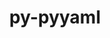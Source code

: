 ---
title: "py-pyyaml"
layout: cache
categories: [package, develop-2024-11-10]
meta: {"versions": ["5.4.1", "6.0.2"], "compilers": ["apple-clang@=15.0.0", "cce@=15.0.1", "gcc@=10.2.1", "gcc@=11.1.0", "gcc@=11.4.0", "gcc@=13.2.0", "gcc@=7.3.1", "gcc@=7.5.0", "gcc@=9.4.0", "oneapi@=2024.2.1"], "oss": ["amzn2", "centos7", "rhel8", "ubuntu18.04", "ubuntu20.04", "ubuntu22.04", "ubuntu24.04", "ventura"], "platforms": ["darwin", "linux"], "targets": ["aarch64", "neoverse_n1", "neoverse_v1", "neoverse_v2", "ppc64le", "x86_64_v3", "zen4"], "stacks": ["aws-isc", "aws-isc-aarch64", "data-vis-sdk", "developer-tools-darwin", "developer-tools-manylinux2014", "e4s", "e4s-cray-rhel", "e4s-neoverse-v2", "e4s-neoverse_v1", "e4s-oneapi", "e4s-power", "ml-darwin-aarch64-mps", "ml-linux-aarch64-cpu", "ml-linux-aarch64-cuda", "ml-linux-x86_64-cpu", "ml-linux-x86_64-cuda", "ml-linux-x86_64-rocm", "radiuss", "root"], "num_specs": 29, "num_specs_by_stack": {"ml-darwin-aarch64-mps": 2, "root": 29, "developer-tools-darwin": 1, "aws-isc-aarch64": 2, "aws-isc": 1, "developer-tools-manylinux2014": 1, "e4s-cray-rhel": 2, "radiuss": 3, "e4s-power": 1, "data-vis-sdk": 2, "e4s-neoverse_v1": 2, "e4s-neoverse-v2": 1, "e4s": 5, "e4s-oneapi": 2, "ml-linux-aarch64-cuda": 2, "ml-linux-aarch64-cpu": 2, "ml-linux-x86_64-rocm": 3, "ml-linux-x86_64-cpu": 2, "ml-linux-x86_64-cuda": 2}}
spec_details: [{"hash": "pmsok5mkemhuq5ow26qoxtbuuvrk5phg", "compiler": "apple-clang@=15.0.0", "versions": ["6.0.2"], "os": "ventura", "platform": "darwin", "target": "aarch64", "variants": ["build_system=python_pip", "+libyaml"], "stacks": ["ml-darwin-aarch64-mps", "root", "developer-tools-darwin"], "size": "-", "tarball": "https://binaries.spack.io/develop-2024-11-10/build_cache/darwin-ventura-aarch64/apple-clang-15.0.0/py-pyyaml-6.0.2/darwin-ventura-aarch64-apple-clang-15.0.0-py-pyyaml-6.0.2-pmsok5mkemhuq5ow26qoxtbuuvrk5phg.spack"}, {"hash": "74l3xkswj5smuvwohocwxq4y6kleybcw", "compiler": "apple-clang@=15.0.0", "versions": ["6.0.2"], "os": "ventura", "platform": "darwin", "target": "aarch64", "variants": ["build_system=python_pip", "+libyaml"], "stacks": ["ml-darwin-aarch64-mps", "root"], "size": "-", "tarball": "https://binaries.spack.io/develop-2024-11-10/build_cache/darwin-ventura-aarch64/apple-clang-15.0.0/py-pyyaml-6.0.2/darwin-ventura-aarch64-apple-clang-15.0.0-py-pyyaml-6.0.2-74l3xkswj5smuvwohocwxq4y6kleybcw.spack"}, {"hash": "kq4rmx6xqgx3cozdyj7746kccutqhees", "compiler": "gcc@=7.3.1", "versions": ["6.0.2"], "os": "amzn2", "platform": "linux", "target": "aarch64", "variants": ["build_system=python_pip", "+libyaml"], "stacks": ["aws-isc-aarch64", "root"], "size": "-", "tarball": "https://binaries.spack.io/develop-2024-11-10/build_cache/linux-amzn2-aarch64/gcc-7.3.1/py-pyyaml-6.0.2/linux-amzn2-aarch64-gcc-7.3.1-py-pyyaml-6.0.2-kq4rmx6xqgx3cozdyj7746kccutqhees.spack"}, {"hash": "u2ikhukbse7hgukoryha7qyit3qaig2b", "compiler": "gcc@=7.3.1", "versions": ["6.0.2"], "os": "amzn2", "platform": "linux", "target": "neoverse_n1", "variants": ["build_system=python_pip", "+libyaml"], "stacks": ["aws-isc-aarch64", "root"], "size": "-", "tarball": "https://binaries.spack.io/develop-2024-11-10/build_cache/linux-amzn2-neoverse_n1/gcc-7.3.1/py-pyyaml-6.0.2/linux-amzn2-neoverse_n1-gcc-7.3.1-py-pyyaml-6.0.2-u2ikhukbse7hgukoryha7qyit3qaig2b.spack"}, {"hash": "pyx4xbdxm2pdmrzjsptsbid4glscw7yn", "compiler": "gcc@=7.3.1", "versions": ["6.0.2"], "os": "amzn2", "platform": "linux", "target": "x86_64_v3", "variants": ["build_system=python_pip", "+libyaml"], "stacks": ["aws-isc", "root"], "size": "-", "tarball": "https://binaries.spack.io/develop-2024-11-10/build_cache/linux-amzn2-x86_64_v3/gcc-7.3.1/py-pyyaml-6.0.2/linux-amzn2-x86_64_v3-gcc-7.3.1-py-pyyaml-6.0.2-pyx4xbdxm2pdmrzjsptsbid4glscw7yn.spack"}, {"hash": "ptikyqrhbo2d4wcbzkqgy32vqx5u74jn", "compiler": "gcc@=10.2.1", "versions": ["6.0.2"], "os": "centos7", "platform": "linux", "target": "x86_64_v3", "variants": ["build_system=python_pip", "+libyaml"], "stacks": ["developer-tools-manylinux2014", "root"], "size": "-", "tarball": "https://binaries.spack.io/develop-2024-11-10/build_cache/linux-centos7-x86_64_v3/gcc-10.2.1/py-pyyaml-6.0.2/linux-centos7-x86_64_v3-gcc-10.2.1-py-pyyaml-6.0.2-ptikyqrhbo2d4wcbzkqgy32vqx5u74jn.spack"}, {"hash": "pypomzwloyc4x2fvyrulcp65pjxd73ib", "compiler": "cce@=15.0.1", "versions": ["6.0.2"], "os": "rhel8", "platform": "linux", "target": "zen4", "variants": ["build_system=python_pip", "+libyaml"], "stacks": ["e4s-cray-rhel", "root"], "size": "-", "tarball": "https://binaries.spack.io/develop-2024-11-10/build_cache/linux-rhel8-zen4/cce-15.0.1/py-pyyaml-6.0.2/linux-rhel8-zen4-cce-15.0.1-py-pyyaml-6.0.2-pypomzwloyc4x2fvyrulcp65pjxd73ib.spack"}, {"hash": "puy3mcxhzwxfmomfz2mrn57ri56vlkp6", "compiler": "cce@=15.0.1", "versions": ["6.0.2"], "os": "rhel8", "platform": "linux", "target": "zen4", "variants": ["build_system=python_pip", "+libyaml"], "stacks": ["e4s-cray-rhel", "root"], "size": "-", "tarball": "https://binaries.spack.io/develop-2024-11-10/build_cache/linux-rhel8-zen4/cce-15.0.1/py-pyyaml-6.0.2/linux-rhel8-zen4-cce-15.0.1-py-pyyaml-6.0.2-puy3mcxhzwxfmomfz2mrn57ri56vlkp6.spack"}, {"hash": "wv4hynaqfr4q6uglp3hinmac7azx2e2t", "compiler": "gcc@=7.5.0", "versions": ["6.0.2"], "os": "ubuntu18.04", "platform": "linux", "target": "x86_64_v3", "variants": ["build_system=python_pip", "+libyaml"], "stacks": ["root", "radiuss"], "size": "-", "tarball": "https://binaries.spack.io/develop-2024-11-10/build_cache/linux-ubuntu18.04-x86_64_v3/gcc-7.5.0/py-pyyaml-6.0.2/linux-ubuntu18.04-x86_64_v3-gcc-7.5.0-py-pyyaml-6.0.2-wv4hynaqfr4q6uglp3hinmac7azx2e2t.spack"}, {"hash": "ahs5l54j3ss6fa4d34wt4knup23cechi", "compiler": "gcc@=7.5.0", "versions": ["6.0.2"], "os": "ubuntu18.04", "platform": "linux", "target": "x86_64_v3", "variants": ["build_system=python_pip", "+libyaml"], "stacks": ["root", "radiuss"], "size": "-", "tarball": "https://binaries.spack.io/develop-2024-11-10/build_cache/linux-ubuntu18.04-x86_64_v3/gcc-7.5.0/py-pyyaml-6.0.2/linux-ubuntu18.04-x86_64_v3-gcc-7.5.0-py-pyyaml-6.0.2-ahs5l54j3ss6fa4d34wt4knup23cechi.spack"}, {"hash": "ftnngxzxuxtj2bobmi6wcsxblfiwuvzt", "compiler": "gcc@=7.5.0", "versions": ["5.4.1"], "os": "ubuntu18.04", "platform": "linux", "target": "x86_64_v3", "variants": ["build_system=python_pip", "+libyaml"], "stacks": ["root", "radiuss"], "size": "-", "tarball": "https://binaries.spack.io/develop-2024-11-10/build_cache/linux-ubuntu18.04-x86_64_v3/gcc-7.5.0/py-pyyaml-5.4.1/linux-ubuntu18.04-x86_64_v3-gcc-7.5.0-py-pyyaml-5.4.1-ftnngxzxuxtj2bobmi6wcsxblfiwuvzt.spack"}, {"hash": "nzvporqqxe6fttewtkr754zyj7jqw26v", "compiler": "gcc@=9.4.0", "versions": ["6.0.2"], "os": "ubuntu20.04", "platform": "linux", "target": "ppc64le", "variants": ["build_system=python_pip", "+libyaml"], "stacks": ["root", "e4s-power"], "size": "-", "tarball": "https://binaries.spack.io/develop-2024-11-10/build_cache/linux-ubuntu20.04-ppc64le/gcc-9.4.0/py-pyyaml-6.0.2/linux-ubuntu20.04-ppc64le-gcc-9.4.0-py-pyyaml-6.0.2-nzvporqqxe6fttewtkr754zyj7jqw26v.spack"}, {"hash": "53hpono7n7jli5m7hsg65dza3ovp37qz", "compiler": "gcc@=11.1.0", "versions": ["6.0.2"], "os": "ubuntu20.04", "platform": "linux", "target": "x86_64_v3", "variants": ["build_system=python_pip", "+libyaml"], "stacks": ["root", "data-vis-sdk"], "size": "-", "tarball": "https://binaries.spack.io/develop-2024-11-10/build_cache/linux-ubuntu20.04-x86_64_v3/gcc-11.1.0/py-pyyaml-6.0.2/linux-ubuntu20.04-x86_64_v3-gcc-11.1.0-py-pyyaml-6.0.2-53hpono7n7jli5m7hsg65dza3ovp37qz.spack"}, {"hash": "5qiwz2wpj4yc5trovwgo36hg5aw5n4on", "compiler": "gcc@=11.1.0", "versions": ["6.0.2"], "os": "ubuntu20.04", "platform": "linux", "target": "x86_64_v3", "variants": ["build_system=python_pip", "+libyaml"], "stacks": ["root", "data-vis-sdk"], "size": "-", "tarball": "https://binaries.spack.io/develop-2024-11-10/build_cache/linux-ubuntu20.04-x86_64_v3/gcc-11.1.0/py-pyyaml-6.0.2/linux-ubuntu20.04-x86_64_v3-gcc-11.1.0-py-pyyaml-6.0.2-5qiwz2wpj4yc5trovwgo36hg5aw5n4on.spack"}, {"hash": "3mor3aohgl72lhmlofzvwnr5roj4acvc", "compiler": "gcc@=11.4.0", "versions": ["6.0.2"], "os": "ubuntu22.04", "platform": "linux", "target": "neoverse_v1", "variants": ["build_system=python_pip", "+libyaml"], "stacks": ["root", "e4s-neoverse_v1"], "size": "-", "tarball": "https://binaries.spack.io/develop-2024-11-10/build_cache/linux-ubuntu22.04-neoverse_v1/gcc-11.4.0/py-pyyaml-6.0.2/linux-ubuntu22.04-neoverse_v1-gcc-11.4.0-py-pyyaml-6.0.2-3mor3aohgl72lhmlofzvwnr5roj4acvc.spack"}, {"hash": "3vhwgldigpeel7em3f3jdpelov3lq2b4", "compiler": "gcc@=11.4.0", "versions": ["6.0.2"], "os": "ubuntu22.04", "platform": "linux", "target": "neoverse_v1", "variants": ["build_system=python_pip", "+libyaml"], "stacks": ["root", "e4s-neoverse_v1"], "size": "-", "tarball": "https://binaries.spack.io/develop-2024-11-10/build_cache/linux-ubuntu22.04-neoverse_v1/gcc-11.4.0/py-pyyaml-6.0.2/linux-ubuntu22.04-neoverse_v1-gcc-11.4.0-py-pyyaml-6.0.2-3vhwgldigpeel7em3f3jdpelov3lq2b4.spack"}, {"hash": "7pesrzeyf7hv72ku2lkjw5uzpjxh64tk", "compiler": "gcc@=11.4.0", "versions": ["6.0.2"], "os": "ubuntu22.04", "platform": "linux", "target": "neoverse_v2", "variants": ["build_system=python_pip", "+libyaml"], "stacks": ["e4s-neoverse-v2", "root"], "size": "-", "tarball": "https://binaries.spack.io/develop-2024-11-10/build_cache/linux-ubuntu22.04-neoverse_v2/gcc-11.4.0/py-pyyaml-6.0.2/linux-ubuntu22.04-neoverse_v2-gcc-11.4.0-py-pyyaml-6.0.2-7pesrzeyf7hv72ku2lkjw5uzpjxh64tk.spack"}, {"hash": "ja2uzroauwj5ncthhfffals3klw2kk2u", "compiler": "gcc@=11.4.0", "versions": ["6.0.2"], "os": "ubuntu22.04", "platform": "linux", "target": "x86_64_v3", "variants": ["build_system=python_pip", "+libyaml"], "stacks": ["e4s", "root"], "size": "-", "tarball": "https://binaries.spack.io/develop-2024-11-10/build_cache/linux-ubuntu22.04-x86_64_v3/gcc-11.4.0/py-pyyaml-6.0.2/linux-ubuntu22.04-x86_64_v3-gcc-11.4.0-py-pyyaml-6.0.2-ja2uzroauwj5ncthhfffals3klw2kk2u.spack"}, {"hash": "p4oyezqpzjq4ggkuotakfeqc5xn4y23x", "compiler": "gcc@=11.4.0", "versions": ["6.0.2"], "os": "ubuntu22.04", "platform": "linux", "target": "x86_64_v3", "variants": ["build_system=python_pip", "+libyaml"], "stacks": ["e4s", "root"], "size": "-", "tarball": "https://binaries.spack.io/develop-2024-11-10/build_cache/linux-ubuntu22.04-x86_64_v3/gcc-11.4.0/py-pyyaml-6.0.2/linux-ubuntu22.04-x86_64_v3-gcc-11.4.0-py-pyyaml-6.0.2-p4oyezqpzjq4ggkuotakfeqc5xn4y23x.spack"}, {"hash": "ggpx3otgpiisainaz3usn7upfd2mwqkn", "compiler": "gcc@=11.4.0", "versions": ["6.0.2"], "os": "ubuntu22.04", "platform": "linux", "target": "x86_64_v3", "variants": ["build_system=python_pip", "+libyaml"], "stacks": ["e4s", "root"], "size": "-", "tarball": "https://binaries.spack.io/develop-2024-11-10/build_cache/linux-ubuntu22.04-x86_64_v3/gcc-11.4.0/py-pyyaml-6.0.2/linux-ubuntu22.04-x86_64_v3-gcc-11.4.0-py-pyyaml-6.0.2-ggpx3otgpiisainaz3usn7upfd2mwqkn.spack"}, {"hash": "axrw3dw655q7mtk4xyytmhpej3itd2zy", "compiler": "gcc@=11.4.0", "versions": ["6.0.2"], "os": "ubuntu22.04", "platform": "linux", "target": "x86_64_v3", "variants": ["build_system=python_pip", "+libyaml"], "stacks": ["e4s", "root"], "size": "-", "tarball": "https://binaries.spack.io/develop-2024-11-10/build_cache/linux-ubuntu22.04-x86_64_v3/gcc-11.4.0/py-pyyaml-6.0.2/linux-ubuntu22.04-x86_64_v3-gcc-11.4.0-py-pyyaml-6.0.2-axrw3dw655q7mtk4xyytmhpej3itd2zy.spack"}, {"hash": "ljvmq5vwv4a2vtxz2j3hzjkio4modsz5", "compiler": "gcc@=11.4.0", "versions": ["6.0.2"], "os": "ubuntu22.04", "platform": "linux", "target": "x86_64_v3", "variants": ["build_system=python_pip", "+libyaml"], "stacks": ["e4s", "root"], "size": "-", "tarball": "https://binaries.spack.io/develop-2024-11-10/build_cache/linux-ubuntu22.04-x86_64_v3/gcc-11.4.0/py-pyyaml-6.0.2/linux-ubuntu22.04-x86_64_v3-gcc-11.4.0-py-pyyaml-6.0.2-ljvmq5vwv4a2vtxz2j3hzjkio4modsz5.spack"}, {"hash": "crqouyspwstw35grysqf3td7262d2ju5", "compiler": "oneapi@=2024.2.1", "versions": ["6.0.2"], "os": "ubuntu22.04", "platform": "linux", "target": "x86_64_v3", "variants": ["build_system=python_pip", "+libyaml"], "stacks": ["root", "e4s-oneapi"], "size": "-", "tarball": "https://binaries.spack.io/develop-2024-11-10/build_cache/linux-ubuntu22.04-x86_64_v3/oneapi-2024.2.1/py-pyyaml-6.0.2/linux-ubuntu22.04-x86_64_v3-oneapi-2024.2.1-py-pyyaml-6.0.2-crqouyspwstw35grysqf3td7262d2ju5.spack"}, {"hash": "4alnus2j4i4hpypihvumeiyjsbnhlrpo", "compiler": "oneapi@=2024.2.1", "versions": ["6.0.2"], "os": "ubuntu22.04", "platform": "linux", "target": "x86_64_v3", "variants": ["build_system=python_pip", "+libyaml"], "stacks": ["root", "e4s-oneapi"], "size": "-", "tarball": "https://binaries.spack.io/develop-2024-11-10/build_cache/linux-ubuntu22.04-x86_64_v3/oneapi-2024.2.1/py-pyyaml-6.0.2/linux-ubuntu22.04-x86_64_v3-oneapi-2024.2.1-py-pyyaml-6.0.2-4alnus2j4i4hpypihvumeiyjsbnhlrpo.spack"}, {"hash": "z2jon46plodpkef2f5a7yrght4tft2t6", "compiler": "gcc@=13.2.0", "versions": ["6.0.2"], "os": "ubuntu24.04", "platform": "linux", "target": "aarch64", "variants": ["build_system=python_pip", "+libyaml"], "stacks": ["ml-linux-aarch64-cuda", "root", "ml-linux-aarch64-cpu"], "size": "-", "tarball": "https://binaries.spack.io/develop-2024-11-10/build_cache/linux-ubuntu24.04-aarch64/gcc-13.2.0/py-pyyaml-6.0.2/linux-ubuntu24.04-aarch64-gcc-13.2.0-py-pyyaml-6.0.2-z2jon46plodpkef2f5a7yrght4tft2t6.spack"}, {"hash": "x7y3ua5yd4fv3ducy52kpwsvwk3kvvh7", "compiler": "gcc@=13.2.0", "versions": ["6.0.2"], "os": "ubuntu24.04", "platform": "linux", "target": "aarch64", "variants": ["build_system=python_pip", "+libyaml"], "stacks": ["ml-linux-aarch64-cuda", "root", "ml-linux-aarch64-cpu"], "size": "-", "tarball": "https://binaries.spack.io/develop-2024-11-10/build_cache/linux-ubuntu24.04-aarch64/gcc-13.2.0/py-pyyaml-6.0.2/linux-ubuntu24.04-aarch64-gcc-13.2.0-py-pyyaml-6.0.2-x7y3ua5yd4fv3ducy52kpwsvwk3kvvh7.spack"}, {"hash": "lljlkz7whphyxwr2eynrpicup67g5fnv", "compiler": "gcc@=13.2.0", "versions": ["6.0.2"], "os": "ubuntu24.04", "platform": "linux", "target": "x86_64_v3", "variants": ["build_system=python_pip", "+libyaml"], "stacks": ["root", "ml-linux-x86_64-rocm"], "size": "-", "tarball": "https://binaries.spack.io/develop-2024-11-10/build_cache/linux-ubuntu24.04-x86_64_v3/gcc-13.2.0/py-pyyaml-6.0.2/linux-ubuntu24.04-x86_64_v3-gcc-13.2.0-py-pyyaml-6.0.2-lljlkz7whphyxwr2eynrpicup67g5fnv.spack"}, {"hash": "5anh3gvw2xtzpuh655yq4wcmb4wb7hp4", "compiler": "gcc@=13.2.0", "versions": ["6.0.2"], "os": "ubuntu24.04", "platform": "linux", "target": "x86_64_v3", "variants": ["build_system=python_pip", "+libyaml"], "stacks": ["ml-linux-x86_64-rocm", "root", "ml-linux-x86_64-cpu", "ml-linux-x86_64-cuda"], "size": "-", "tarball": "https://binaries.spack.io/develop-2024-11-10/build_cache/linux-ubuntu24.04-x86_64_v3/gcc-13.2.0/py-pyyaml-6.0.2/linux-ubuntu24.04-x86_64_v3-gcc-13.2.0-py-pyyaml-6.0.2-5anh3gvw2xtzpuh655yq4wcmb4wb7hp4.spack"}, {"hash": "csuooekuap2smflb2rp2tjtfjlnmn6jq", "compiler": "gcc@=13.2.0", "versions": ["6.0.2"], "os": "ubuntu24.04", "platform": "linux", "target": "x86_64_v3", "variants": ["build_system=python_pip", "+libyaml"], "stacks": ["ml-linux-x86_64-rocm", "root", "ml-linux-x86_64-cpu", "ml-linux-x86_64-cuda"], "size": "-", "tarball": "https://binaries.spack.io/develop-2024-11-10/build_cache/linux-ubuntu24.04-x86_64_v3/gcc-13.2.0/py-pyyaml-6.0.2/linux-ubuntu24.04-x86_64_v3-gcc-13.2.0-py-pyyaml-6.0.2-csuooekuap2smflb2rp2tjtfjlnmn6jq.spack"}]
---